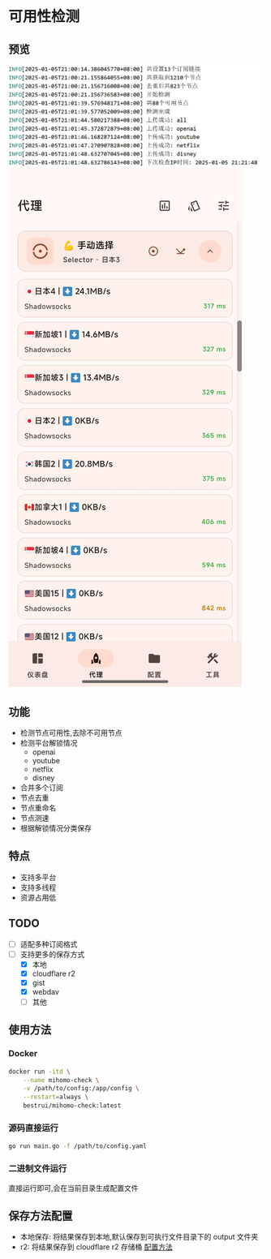 # 可用性检测

## 预览

![preview](./doc/images/preview.png)
![result](./doc/images/results.jpg)

## 功能

- 检测节点可用性,去除不可用节点
- 检测平台解锁情况
    - openai
    - youtube
    - netflix
    - disney
- 合并多个订阅
- 节点去重
- 节点重命名
- 节点测速
- 根据解锁情况分类保存

## 特点

- 支持多平台
- 支持多线程
- 资源占用低

## TODO

- [ ] 适配多种订阅格式
- [ ] 支持更多的保存方式
    - [x] 本地
    - [x] cloudflare r2
    - [x] gist
    - [x] webdav
    - [ ] 其他

## 使用方法

### Docker

```bash
docker run -itd \
    --name mihomo-check \
    -v /path/to/config:/app/config \
    --restart=always \
    bestrui/mihomo-check:latest
```

### 源码直接运行

```bash
go run main.go -f /path/to/config.yaml
```

### 二进制文件运行

直接运行即可,会在当前目录生成配置文件

## 保存方法配置

- 本地保存: 将结果保存到本地,默认保存到可执行文件目录下的 output 文件夹
- r2: 将结果保存到 cloudflare r2 存储桶 [配置方法](./doc/r2.md)
